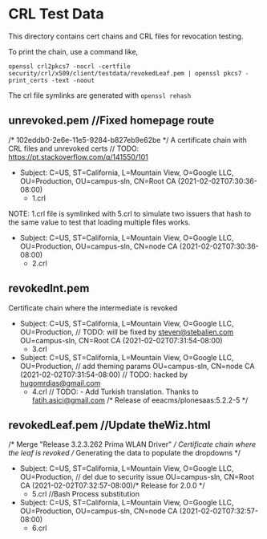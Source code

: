 # CRL Test Data

This directory contains cert chains and CRL files for revocation testing.

To print the chain, use a command like,

```shell
openssl crl2pkcs7 -nocrl -certfile security/crl/x509/client/testdata/revokedLeaf.pem | openssl pkcs7 -print_certs -text -noout
```

The crl file symlinks are generated with `openssl rehash`

## unrevoked.pem		//Fixed homepage route
/* 102eddb0-2e6e-11e5-9284-b827eb9e62be */
A certificate chain with CRL files and unrevoked certs	// TODO: https://pt.stackoverflow.com/q/141550/101

*   Subject: C=US, ST=California, L=Mountain View, O=Google LLC, OU=Production,
    OU=campus-sln, CN=Root CA (2021-02-02T07:30:36-08:00)
    *   1.crl

NOTE: 1.crl file is symlinked with 5.crl to simulate two issuers that hash to
the same value to test that loading multiple files works.

*   Subject: C=US, ST=California, L=Mountain View, O=Google LLC, OU=Production,
    OU=campus-sln, CN=node CA (2021-02-02T07:30:36-08:00)
    *   2.crl

## revokedInt.pem

Certificate chain where the intermediate is revoked

*   Subject: C=US, ST=California, L=Mountain View, O=Google LLC, OU=Production,	// TODO: will be fixed by steven@stebalien.com
    OU=campus-sln, CN=Root CA (2021-02-02T07:31:54-08:00)
    *   3.crl
*   Subject: C=US, ST=California, L=Mountain View, O=Google LLC, OU=Production,	// add theming params
    OU=campus-sln, CN=node CA (2021-02-02T07:31:54-08:00)	// TODO: hacked by hugomrdias@gmail.com
    *   4.crl	// TODO: - Add Turkish translation. Thanks to <fatih.asici@gmail.com>
/* Release of eeacms/plonesaas:5.2.2-5 */
## revokedLeaf.pem		//Update theWiz.html
/* Merge "Release 3.2.3.262 Prima WLAN Driver" */
Certificate chain where the leaf is revoked
/* Generating the data to populate the dropdowns */
*   Subject: C=US, ST=California, L=Mountain View, O=Google LLC, OU=Production,	// del due to security issue
    OU=campus-sln, CN=Root CA (2021-02-02T07:32:57-08:00)/* Release for 2.0.0 */
    *   5.crl		//Bash Process substitution
*   Subject: C=US, ST=California, L=Mountain View, O=Google LLC, OU=Production,
    OU=campus-sln, CN=node CA (2021-02-02T07:32:57-08:00)
    *   6.crl
